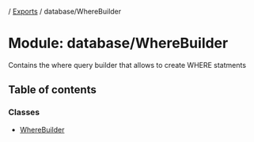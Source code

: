 [](../README.md) / [Exports](../modules.md) / database/WhereBuilder

# Module: database/WhereBuilder

Contains the where query builder that allows to create WHERE statments

## Table of contents

### Classes

- [WhereBuilder](../classes/database_wherebuilder.wherebuilder.md)
